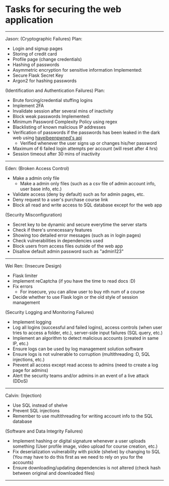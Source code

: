 # Tasks for securing the web application

---

Jason: 
(Cryptographic Failures)
Plan:
- Login and signup pages
- Storing of credit card
- Profile page (change credentials)
- Hashing of passwords
- Asymmetric encryption for sensitive information
Implemented:
- Secure Flask Secret Key
- Argon2 for hashing passwords

(Identification and Authentication Failures)
Plan:
- Brute forcing/credential stuffing logins
- Implement 2FA
- Invalidate session after several mins of inactivity
- Block weak passwords
Implemented:
- Minimum Password Complexity Policy using regex
- Blacklisting of known malicious IP addresses
- Verification of passwords if the passwords has been leaked in the dark web using [haveibeenpwned's api](https://haveibeenpwned.com/API/)
  - Verified whenever the user signs up or changes his/her password
- Maximum of 6 failed login attempts per account (will reset after 4 hrs)
- Session timeout after 30 mins of inactivity

---

Eden:
(Broken Access Control)
- Make a admin only file 
  - Make a admin only files (such as a csv file of admin account info, user base info, etc.)
- Validate access (deny by default) such as for admin pages, etc.
- Deny request to a user's purchase course link
- Block all read and write access to SQL database except for the web app

(Security Misconfiguration)
- Secret key to be dynamic and secure everytime the server starts
- Check if there's unnecessary features
- Showing too detailed error messages (such as in login pages)
- Check vulnerabilities in dependencies used
- Block users from access files outside of the web app
- Disallow default admin password such as "admin123"

---

Wei Ren:
(Insecure Design)
- Flask limiter
- implement reCaptcha (if you have the time to read docs :D)
- Fix errors
    - For insecure, you can allow user to buy nth num of a course
- Decide whether to use Flask login or the old style of session management

(Security Logging and Monitoring Failures)
- Implement logging
- Log all logins (successful and failed logins), access controls (when user tries to access a folder, etc.), server-side input failures (SQL query, etc.)
- Implement an algorithm to detect malicious accounts (created in same IP, etc.)
- Ensure logs can be used by log management solution software
- Ensure logs is not vulnerable to corruption (multithreading :D, SQL injections, etc.)
- Prevent all access except read access to admins (need to create a log page for admins)
- Alert the security teams and/or admins in an event of a live attack (DDoS)

---

Calvin:
(Injection)
- Use SQL instead of shelve
- Prevent SQL injections
- Remember to use multithreading for writing account info to the SQL database

(Software and Data Integrity Failures)
- Implement hashing or digital signature whenever a user uploads something (User profile image, video upload for course creation, etc.)
- Fix deserialization vulnerability with pickle (shelve) by changing to SQL (You may have to do this first as we need to rely on you for the accounts)
- Ensure downloading/updating dependencies is not altered
    (check hash between original and downloaded files)

---
